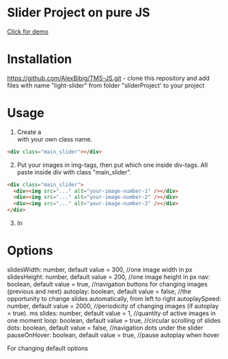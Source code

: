 # Slider Project on pure JS

[Click for demo](https://raw.githack.com/AlexBibig/TMS-JS/master/sliderProject/index.html)

# Installation

https://github.com/AlexBibig/TMS-JS.git - clone this repository and add files with name "light-slider" from folder "sliderProject' to your project

# Usage

1. Create a <div></div> with your own class name.

```html
<div class="main_slider"></div>
```

2. Put your images in img-tags, then put which one inside div-tags. All paste inside div with class "main_slider".

```html
<div class="main_slider">
  <div><img src="..." alt="your-image-number-1" /></div>
  <div><img src="..." alt="your-image-number-2" /></div>
  <div><img src="..." alt="your-image-number-3" /></div>
</div>
```

3. In

# Options

slidesWidth: number, default value = 300, //one image width in px
slidesHeight: number, default value = 200, //one image height in px
nav: boolean, default value = true, //navigation buttons for changing images (previous and next)
autoplay: boolean, default value = false, //the opportunity to change slides automatically, from left to right
autoplaySpeed: number, default value = 2000, //periodicity of changing images (if autoplay = true). ms
slides: number, default value = 1, //quantity of active images in one moment
loop: boolean, default value = true, //circular scrolling of slides
dots: boolean, default value = false, //navigation dots under the slider
pauseOnHover: boolean, default value = true, //pause autoplay when hover

For changing default options
